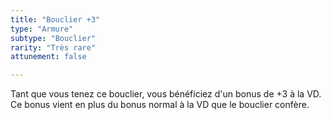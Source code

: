 ```yaml
---
title: "Bouclier +3"
type: "Armure"
subtype: "Bouclier"
rarity: "Très rare"
attunement: false

---
```

Tant que vous tenez ce bouclier, vous bénéficiez d'un bonus de +3 à la VD. Ce bonus vient en plus du bonus normal à la VD que le bouclier confère.
